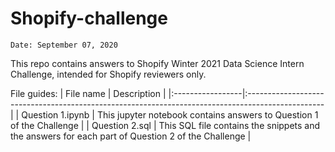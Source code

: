 # Shopify-challenge

```
Date: September 07, 2020
```

This repo contains answers to Shopify Winter 2021 Data Science Intern Challenge, intended for Shopify reviewers only.

File guides:
| File name        | Description                                                                                      |
|:-----------------|:-------------------------------------------------------------------------------------------------|
| Question 1.ipynb | This jupyter notebook contains answers to Question 1 of the Challenge                            |
| Question 2.sql   | This SQL file contains the snippets and the answers for each part of Question 2 of the Challenge |
